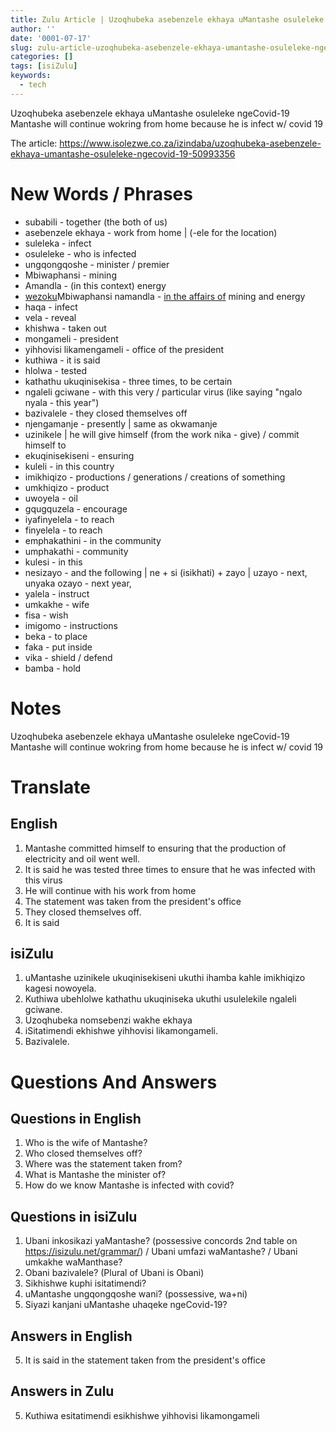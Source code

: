 ```yaml
---
title: Zulu Article | Uzoqhubeka asebenzele ekhaya uMantashe osuleleke ngeCovid-19
author: ''
date: '0001-07-17'
slug: zulu-article-uzoqhubeka-asebenzele-ekhaya-umantashe-osuleleke-ngecovid-19
categories: []
tags: [isiZulu]
keywords:
  - tech
---
```


Uzoqhubeka asebenzele ekhaya uMantashe osuleleke ngeCovid-19
Mantashe will continue wokring from home because he is infect w/ covid 19

<!--more-->

The article: https://www.isolezwe.co.za/izindaba/uzoqhubeka-asebenzele-ekhaya-umantashe-osuleleke-ngecovid-19-50993356


# New Words / Phrases

- subabili - together (the both of us)
- asebenzele ekhaya - work from home | (-ele for the location)
- suleleka - infect
- osuleleke - who is infected
- ungqongqoshe - minister / premier
- Mbiwaphansi - mining
- Amandla - (in this context) energy
- <u>wezoku</u>Mbiwaphansi namandla - <u>in the affairs of</u> mining and energy
- haqa - infect
- vela - reveal
- khishwa - taken out
- mongameli - president
- yihhovisi likamengameli - office of the president
- kuthiwa - it is said
- hlolwa - tested
- kathathu ukuqinisekisa - three times, to be certain
- ngaleli gciwane - with this very / particular virus (like saying "ngalo nyala - this year")
- bazivalele - they closed themselves off
- njengamanje - presently | same as okwamanje
- uzinikele | he will give himself (from the work nika - give) / commit himself to
- ekuqinisekiseni - ensuring
- kuleli - in this country
- imikhiqizo - productions / generations / creations of something
- umkhiqizo - product
- uwoyela - oil
- gqugquzela - encourage
- iyafinyelela - to reach
- finyelela - to reach
- emphakathini - in the community
- umphakathi - community
- kulesi - in this
- nesizayo - and the following | ne + si (isikhati) + zayo | uzayo - next, unyaka ozayo - next year, 
- yalela - instruct
- umkakhe - wife
- fisa - wish
- imigomo - instructions
- beka - to place
- faka - put inside
- vika - shield / defend
- bamba - hold


# Notes

Uzoqhubeka asebenzele ekhaya uMantashe osuleleke ngeCovid-19
Mantashe will continue wokring from home because he is infect w/ covid 19

# Translate

## English

1. Mantashe committed himself to ensuring that the production of electricity and oil went well.
2. It is said he was tested three times to ensure that he was infected with this virus
3. He will continue with his work from home
4. The statement was taken from the president's office
5. They closed themselves off.
6. It is said 

## isiZulu

1. uMantashe uzinikele ukuqinisekiseni ukuthi ihamba kahle imikhiqizo kagesi nowoyela.
2. Kuthiwa ubehlolwe kathathu ukuqiniseka ukuthi usulelekile ngaleli gciwane.
3. Uzoqhubeka nomsebenzi wakhe ekhaya
4. iSitatimendi ekhishwe yihhovisi likamongameli.
5. Bazivalele.

# Questions And Answers

## Questions in English

1. Who is the wife of Mantashe?
2. Who closed themselves off?
3. Where was the statement taken from?
4. What is Mantashe the minister of?
5. How do we know Mantashe is infected with covid?

## Questions in isiZulu

1. Ubani inkosikazi yaMantashe? (possessive concords 2nd table on https://isizulu.net/grammar/) /  Ubani umfazi waMantashe? / Ubani umkakhe waManthase?
2. Obani bazivalele? (Plural of Ubani is Obani)
3. Sikhishwe kuphi isitatimendi?
4. uMantashe ungqongqoshe wani? (possessive, wa+ni)
5. Siyazi kanjani uMantashe uhaqeke ngeCovid-19?


## Answers in English

5. It is said in the statement taken from the president's office

## Answers in Zulu

5. Kuthiwa esitatimendi esikhishwe yihhovisi likamongameli





